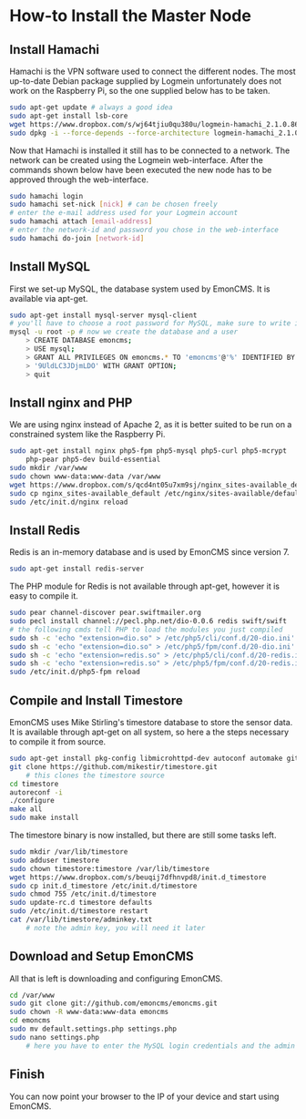 How-to Install the Master Node
==============================

Install Hamachi
---------------

Hamachi is the VPN software used to connect the different nodes. The most up-to-date Debian package supplied by Logmein unfortunately does not work on the Raspberry Pi, so the one supplied below has to be taken.

~~~~~~~~~bash
sudo apt-get update # always a good idea
sudo apt-get install lsb-core
wget https://www.dropbox.com/s/wj64tjiu0qu380u/logmein-hamachi_2.1.0.86-1_armel.deb
sudo dpkg -i --force-depends --force-architecture logmein-hamachi_2.1.0.86-1_armel.deb
~~~~~~~~~~

Now that Hamachi is installed it still has to be connected to a network. The network can be created using the Logmein web-interface. After the commands shown below have been executed the new node has to be approved through the web-interface.

~~~~~~~~~bash
sudo hamachi login
sudo hamachi set-nick [nick] # can be chosen freely
# enter the e-mail address used for your Logmein account
sudo hamachi attach [email-address]
# enter the network-id and password you chose in the web-interface
sudo hamachi do-join [network-id]
~~~~~~~~~~~~~~~~~


Install MySQL
-------------

First we set-up MySQL, the database system used by EmonCMS. It is available via apt-get.

~~~~~bash
sudo apt-get install mysql-server mysql-client
# you'll have to choose a root password for MySQL, make sure to write it down
mysql -u root -p # now we create the database and a user
	> CREATE DATABASE emoncms;
	> USE mysql;
	> GRANT ALL PRIVILEGES ON emoncms.* TO 'emoncms'@'%' IDENTIFIED BY 
	> '9UldLC3JDjmLDO' WITH GRANT OPTION;
	> quit
~~~~~~~~~~~~~~~~~~~


Install nginx and PHP
---------------------

We are using nginx instead of Apache 2, as it is better suited to be run on a constrained system like the Raspberry Pi.

~~~~~~~~bash
sudo apt-get install nginx php5-fpm php5-mysql php5-curl php5-mcrypt
	php-pear php5-dev build-essential
sudo mkdir /var/www
sudo chown www-data:www-data /var/www
wget https://www.dropbox.com/s/qcd4nt05u7xm9sj/nginx_sites-available_default
sudo cp nginx_sites-available_default /etc/nginx/sites-available/default
sudo /etc/init.d/nginx reload
~~~~~~~~~~~~~~~~~


Install Redis
-------------

Redis is an in-memory database and is used by EmonCMS since version 7.

~~~~~~~bash
sudo apt-get install redis-server
~~~~~~~~~~~~~~~~~~~~~~~~~

The PHP module for Redis is not available through apt-get, however it is easy to compile it.

~~~~~~~~~~~bash
sudo pear channel-discover pear.swiftmailer.org
sudo pecl install channel://pecl.php.net/dio-0.0.6 redis swift/swift
# the following cmds tell PHP to load the modules you just compiled
sudo sh -c 'echo "extension=dio.so" > /etc/php5/cli/conf.d/20-dio.ini'
sudo sh -c 'echo "extension=dio.so" > /etc/php5/fpm/conf.d/20-dio.ini'
sudo sh -c 'echo "extension=redis.so" > /etc/php5/cli/conf.d/20-redis.ini'
sudo sh -c 'echo "extension=redis.so" > /etc/php5/fpm/conf.d/20-redis.ini'
sudo /etc/init.d/php5-fpm reload
~~~~~~~~~~~~~~~~~~


Compile and Install Timestore
-----------------------------

EmonCMS uses Mike Stirling's timestore database to store the sensor data. It is available through apt-get on all system, so here a the steps necessary to compile it from source.

~~~~~~~~~bash
sudo apt-get install pkg-config libmicrohttpd-dev autoconf automake git-core
git clone https://github.com/mikestir/timestore.git
	# this clones the timestore source
cd timestore
autoreconf -i
./configure
make all
sudo make install
~~~~~~~~~~~~~~~~~

The timestore binary is now installed, but there are still some tasks left.

~~~~~~~~~bash
sudo mkdir /var/lib/timestore
sudo adduser timestore
sudo chown timestore:timestore /var/lib/timestore
wget https://www.dropbox.com/s/beuqij7dfhnvpd8/init.d_timestore
sudo cp init.d_timestore /etc/init.d/timestore
sudo chmod 755 /etc/init.d/timestore
sudo update-rc.d timestore defaults
sudo /etc/init.d/timestore restart
cat /var/lib/timestore/adminkey.txt 
	# note the admin key, you will need it later
~~~~~~~~~~~~~~~~~~~~~~


Download and Setup EmonCMS
--------------------------

All that is left is downloading and configuring EmonCMS.

~~~~~~~~~~bash
cd /var/www
sudo git clone git://github.com/emoncms/emoncms.git
sudo chown -R www-data:www-data emoncms
cd emoncms
sudo mv default.settings.php settings.php
sudo nano settings.php 
	# here you have to enter the MySQL login credentials and the admin key
~~~~~~~~~~~~~~~~~~~


Finish
------

You can now point your browser to the IP of your device and start using EmonCMS.